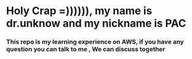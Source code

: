 # Holy Crap =)))))), my name is dr.unknow and my nickname is PAC

### This repo is my learning experience on AWS, if you have any question you can talk to me , We can discuss together
